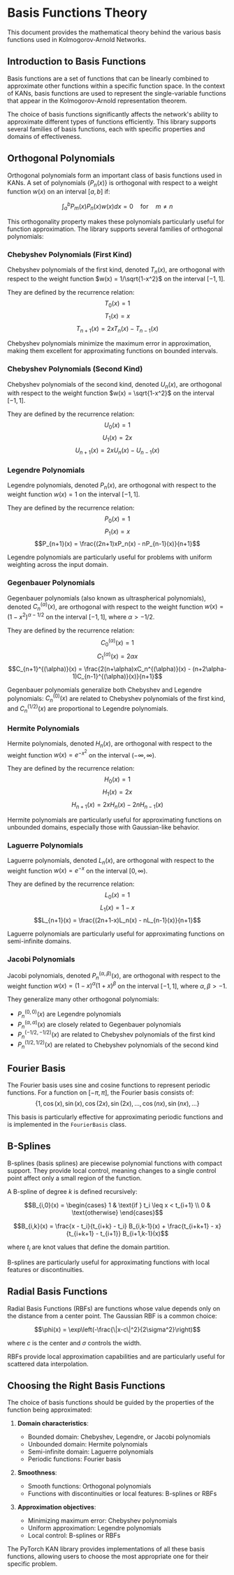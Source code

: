 # Basis Functions Theory

This document provides the mathematical theory behind the various basis functions used in Kolmogorov-Arnold Networks.

## Introduction to Basis Functions

Basis functions are a set of functions that can be linearly combined to approximate other functions within a specific function space. In the context of KANs, basis functions are used to represent the single-variable functions that appear in the Kolmogorov-Arnold representation theorem.

The choice of basis functions significantly affects the network's ability to approximate different types of functions efficiently. This library supports several families of basis functions, each with specific properties and domains of effectiveness.

## Orthogonal Polynomials

Orthogonal polynomials form an important class of basis functions used in KANs. A set of polynomials $\{P_n(x)\}$ is orthogonal with respect to a weight function $w(x)$ on an interval $[a,b]$ if:

$$\int_a^b P_m(x) P_n(x) w(x) dx = 0 \quad \text{for} \quad m \neq n$$

This orthogonality property makes these polynomials particularly useful for function approximation. The library supports several families of orthogonal polynomials:

### Chebyshev Polynomials (First Kind)

Chebyshev polynomials of the first kind, denoted $T_n(x)$, are orthogonal with respect to the weight function $w(x) = 1/\sqrt{1-x^2}$ on the interval $[-1, 1]$.

They are defined by the recurrence relation:
$$T_0(x) = 1$$
$$T_1(x) = x$$
$$T_{n+1}(x) = 2xT_n(x) - T_{n-1}(x)$$

Chebyshev polynomials minimize the maximum error in approximation, making them excellent for approximating functions on bounded intervals.

### Chebyshev Polynomials (Second Kind)

Chebyshev polynomials of the second kind, denoted $U_n(x)$, are orthogonal with respect to the weight function $w(x) = \sqrt{1-x^2}$ on the interval $[-1, 1]$.

They are defined by the recurrence relation:
$$U_0(x) = 1$$
$$U_1(x) = 2x$$
$$U_{n+1}(x) = 2xU_n(x) - U_{n-1}(x)$$

### Legendre Polynomials

Legendre polynomials, denoted $P_n(x)$, are orthogonal with respect to the weight function $w(x) = 1$ on the interval $[-1, 1]$.

They are defined by the recurrence relation:
$$P_0(x) = 1$$
$$P_1(x) = x$$
$$P_{n+1}(x) = \frac{(2n+1)xP_n(x) - nP_{n-1}(x)}{n+1}$$

Legendre polynomials are particularly useful for problems with uniform weighting across the input domain.

### Gegenbauer Polynomials

Gegenbauer polynomials (also known as ultraspherical polynomials), denoted $C_n^{(\alpha)}(x)$, are orthogonal with respect to the weight function $w(x) = (1-x^2)^{\alpha-1/2}$ on the interval $[-1, 1]$, where $\alpha > -1/2$.

They are defined by the recurrence relation:
$$C_0^{(\alpha)}(x) = 1$$
$$C_1^{(\alpha)}(x) = 2\alpha x$$
$$C_{n+1}^{(\alpha)}(x) = \frac{2(n+\alpha)xC_n^{(\alpha)}(x) - (n+2\alpha-1)C_{n-1}^{(\alpha)}(x)}{n+1}$$

Gegenbauer polynomials generalize both Chebyshev and Legendre polynomials: $C_n^{(0)}(x)$ are related to Chebyshev polynomials of the first kind, and $C_n^{(1/2)}(x)$ are proportional to Legendre polynomials.

### Hermite Polynomials

Hermite polynomials, denoted $H_n(x)$, are orthogonal with respect to the weight function $w(x) = e^{-x^2}$ on the interval $(-\infty, \infty)$.

They are defined by the recurrence relation:
$$H_0(x) = 1$$
$$H_1(x) = 2x$$
$$H_{n+1}(x) = 2xH_n(x) - 2nH_{n-1}(x)$$

Hermite polynomials are particularly useful for approximating functions on unbounded domains, especially those with Gaussian-like behavior.

### Laguerre Polynomials

Laguerre polynomials, denoted $L_n(x)$, are orthogonal with respect to the weight function $w(x) = e^{-x}$ on the interval $[0, \infty)$.

They are defined by the recurrence relation:
$$L_0(x) = 1$$
$$L_1(x) = 1 - x$$
$$L_{n+1}(x) = \frac{(2n+1-x)L_n(x) - nL_{n-1}(x)}{n+1}$$

Laguerre polynomials are particularly useful for approximating functions on semi-infinite domains.

### Jacobi Polynomials

Jacobi polynomials, denoted $P_n^{(\alpha,\beta)}(x)$, are orthogonal with respect to the weight function $w(x) = (1-x)^\alpha(1+x)^\beta$ on the interval $[-1, 1]$, where $\alpha, \beta > -1$.

They generalize many other orthogonal polynomials:
- $P_n^{(0,0)}(x)$ are Legendre polynomials
- $P_n^{(\alpha,\alpha)}(x)$ are closely related to Gegenbauer polynomials
- $P_n^{(-1/2,-1/2)}(x)$ are related to Chebyshev polynomials of the first kind
- $P_n^{(1/2,1/2)}(x)$ are related to Chebyshev polynomials of the second kind

## Fourier Basis

The Fourier basis uses sine and cosine functions to represent periodic functions. For a function on $[-\pi, \pi]$, the Fourier basis consists of:
$$\{1, \cos(x), \sin(x), \cos(2x), \sin(2x), \ldots, \cos(nx), \sin(nx), \ldots\}$$

This basis is particularly effective for approximating periodic functions and is implemented in the `FourierBasis` class.

## B-Splines

B-splines (basis splines) are piecewise polynomial functions with compact support. They provide local control, meaning changes to a single control point affect only a small region of the function.

A B-spline of degree $k$ is defined recursively:

$$B_{i,0}(x) = \begin{cases} 1 & \text{if } t_i \leq x < t_{i+1} \\ 0 & \text{otherwise} \end{cases}$$

$$B_{i,k}(x) = \frac{x - t_i}{t_{i+k} - t_i} B_{i,k-1}(x) + \frac{t_{i+k+1} - x}{t_{i+k+1} - t_{i+1}} B_{i+1,k-1}(x)$$

where $t_i$ are knot values that define the domain partition.

B-splines are particularly useful for approximating functions with local features or discontinuities.

## Radial Basis Functions

Radial Basis Functions (RBFs) are functions whose value depends only on the distance from a center point. The Gaussian RBF is a common choice:

$$\phi(x) = \exp\left(-\frac{\|x-c\|^2}{2\sigma^2}\right)$$

where $c$ is the center and $\sigma$ controls the width.

RBFs provide local approximation capabilities and are particularly useful for scattered data interpolation.

## Choosing the Right Basis Functions

The choice of basis functions should be guided by the properties of the function being approximated:

1. **Domain characteristics**: 
   - Bounded domain: Chebyshev, Legendre, or Jacobi polynomials
   - Unbounded domain: Hermite polynomials
   - Semi-infinite domain: Laguerre polynomials
   - Periodic functions: Fourier basis

2. **Smoothness**:
   - Smooth functions: Orthogonal polynomials
   - Functions with discontinuities or local features: B-splines or RBFs

3. **Approximation objectives**:
   - Minimizing maximum error: Chebyshev polynomials
   - Uniform approximation: Legendre polynomials
   - Local control: B-splines or RBFs

The PyTorch KAN library provides implementations of all these basis functions, allowing users to choose the most appropriate one for their specific problem.